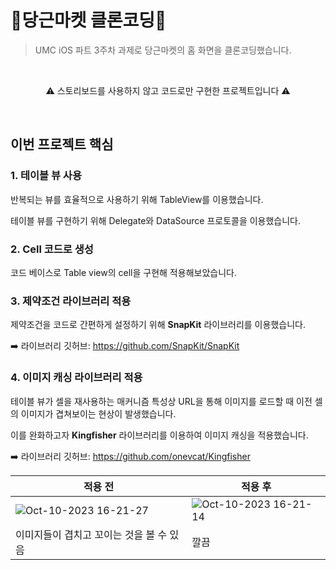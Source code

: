#  🥕당근마켓 클론코딩🥕
> UMC iOS 파트 3주차 과제로 당근마켓의 홈 화면을 클론코딩했습니다.
<br/>
<p align='center'><bold>⚠️ 스토리보드를 사용하지 않고 코드로만 구현한 프로젝트입니다 ⚠️</bold></p>
<br/>

## 이번 프로젝트 핵심
### 1. 테이블 뷰 사용
반복되는 뷰를 효율적으로 사용하기 위해 TableView를 이용했습니다.

테이블 뷰를 구현하기 위해 Delegate와 DataSource 프로토콜을 이용했습니다.
<br/>
### 2. Cell 코드로 생성
코드 베이스로 Table view의 cell을 구현해 적용해보았습니다.
<br/>
### 3. 제약조건 라이브러리 적용
제약조건을 코드로 간편하게 설정하기 위해 **SnapKit** 라이브러리를 이용했습니다.

➡️ 라이브러리 깃허브: https://github.com/SnapKit/SnapKit
<br/>
### 4. 이미지 캐싱 라이브러리 적용
테이블 뷰가 셀을 재사용하는 매커니즘 특성상 URL을 통해 이미지를 로드할 때 이전 셀의 이미지가 겹쳐보이는 현상이 발생했습니다.

이를 완화하고자 **Kingfisher** 라이브러리를 이용하여 이미지 캐싱을 적용했습니다.

➡️ 라이브러리 깃허브: https://github.com/onevcat/Kingfisher

적용 전 | 적용 후
--|--
![Oct-10-2023 16-21-27](https://github.com/dodo849/UMC-iOS-Study/assets/71880682/7c5b7495-df0c-4480-8b54-93f03f50621c) | ![Oct-10-2023 16-21-14](https://github.com/dodo849/UMC-iOS-Study/assets/71880682/e098c33c-732b-4825-beb5-150cbc809997)
이미지들이 겹치고 꼬이는 것을 볼 수 있음 | 깔끔

<br/><br/><br/>
